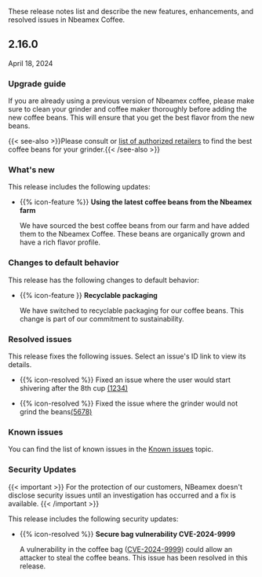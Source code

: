 
These release notes list and describe the new features, enhancements, and resolved issues in Nbeamex Coffee.

## 2.16.0

April 18, 2024

### Upgrade guide

If you are already using a previous version of Nbeamex coffee, please make sure to clean your grinder and coffee maker thoroughly before adding the new coffee beans. This will ensure that you get the best flavor from the new beans.

{{< see-also >}}Please consult or [list of authorized retailers](https://nbeamex.com/retailers) to find the best coffee beans for your grinder.{{< /see-also >}}

### What's new

This release includes the following updates:

- {{% icon-feature %}} **Using the latest coffee beans from the Nbeamex farm**

   We have sourced the best coffee beans from our farm and have added them to the Nbeamex Coffee. These beans are organically grown and have a rich flavor profile.

### Changes to default behavior

This release has the following changes to default behavior:

- {{% icon-feature }} **Recyclable packaging**

   We have switched to recyclable packaging for our coffee beans. This change is part of our commitment to sustainability.

### Resolved issues

This release fixes the following issues. Select an issue's ID link to view its details.

- {{% icon-resolved %}} Fixed an issue where the user would start shivering after the 8th cup [(1234)](https://nbeamex.com/issues/1234)

- {{% icon-resolved %}} Fixed the issue where the grinder would not grind the beans[(5678)](https://nbeamex.com/issues/5678)


### Known issues

You can find the list of known issues in the [Known issues](https://nbeamex.com/docs/known-issues) topic.

### Security Updates

{{< important >}}
For the protection of our customers, NBeamex doesn't disclose security issues until an investigation has occurred and a fix is available.
{{< /important >}}

This release includes the following security updates:

- {{% icon-resolved %}} **Secure bag vulnerability CVE-2024-9999**

   A vulnerability in the coffee bag ([CVE-2024-9999](https://coffee-sec.org/CVE-2024-9999)) could allow an attacker to steal the coffee beans. This issue has been resolved in this release.